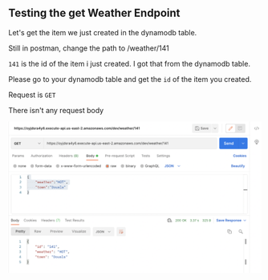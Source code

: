 ## Testing the get Weather Endpoint
Let's get the item we just created in the dynamodb table.

Still in postman, change the path to /weather/141

`141` is the id of the item i just created. I got that from the dynamodb table.

Please go to your dynamodb table and get the `id` of the item you created.

Request is `GET`

There isn't any request body

![alt text](/assets/get_weather_item.png)